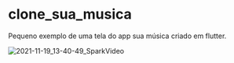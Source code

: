 # clone_sua_musica

Pequeno exemplo de uma tela do app sua música criado em flutter.

![2021-11-19_13-40-49_SparkVideo](https://user-images.githubusercontent.com/37386568/142659743-8bab5884-f6da-4825-b0ad-971a084c40c5.gif)

